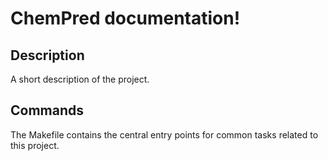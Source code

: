 # ChemPred documentation!

## Description

A short description of the project.

## Commands

The Makefile contains the central entry points for common tasks related to this project.

